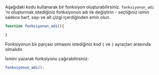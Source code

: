 Aşağıdaki kodu kullanarak bir fonksiyon oluşturabilirsiniz. `fonksiyonun_adi` 'nı oluşturmak istediğiniz fonksiyonun adı ile değiştirin - seçtiğiniz ismin sadece harf, sayı ve alt çizgi içerdiğinden emin olun.

```javascript
function fonksiyonun_adi(){

}
```

Fonksiyonun bir parçası olmasını istediğiniz kod `{` ve `}` ayraçları arasında olmalıdır.

İsmini yazarak fonksiyonu çağırabilirsiniz:

```javascript
fonksiyonun_adi();
```